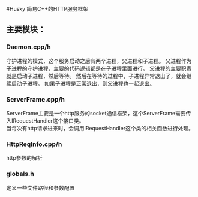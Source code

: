 #Husky 简易C++的HTTP服务框架

## 主要模块：

### Daemon.cpp/h 

守护进程的模式，这个服务启动之后有两个进程，父进程和子进程。
父进程作为子进程的守护进程，主要的代码逻辑都是在子进程里面进行。
父进程的主要职责就是启动子进程，然后等待。
然后在等待的过程中，子进程异常退出了，就会继续启动子进程。
如果子进程是正常退出，则父进程也一起退出。

### ServerFrame.cpp/h

ServerFrame主要是一个http服务的socket通信框架，这个ServerFrame需要传入IRequestHandler这个接口类。   
当每次有http请求进来时，会调用IRequestHandler这个类的相关函数进行处理。   

### HttpReqInfo.cpp/h 

http参数的解析

### globals.h

定义一些文件路径和参数配置

